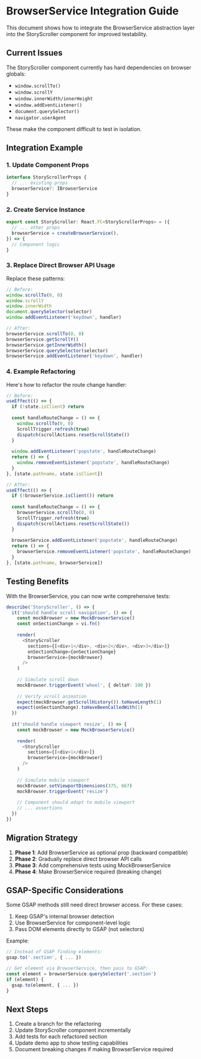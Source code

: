 # BrowserService Integration Guide

This document shows how to integrate the BrowserService abstraction layer into the StoryScroller component for improved testability.

## Current Issues

The StoryScroller component currently has hard dependencies on browser globals:
- `window.scrollTo()`
- `window.scrollY`
- `window.innerWidth/innerHeight`
- `window.addEventListener()`
- `document.querySelector()`
- `navigator.userAgent`

These make the component difficult to test in isolation.

## Integration Example

### 1. Update Component Props

```typescript
interface StoryScrollerProps {
  // ... existing props
  browserService?: IBrowserService
}
```

### 2. Create Service Instance

```typescript
export const StoryScroller: React.FC<StoryScrollerProps> = ({
  // ... other props
  browserService = createBrowserService(),
}) => {
  // Component logic
}
```

### 3. Replace Direct Browser API Usage

Replace these patterns:

```typescript
// Before:
window.scrollTo(0, 0)
window.scrollY
window.innerWidth
document.querySelector(selector)
window.addEventListener('keydown', handler)

// After:
browserService.scrollTo(0, 0)
browserService.getScrollY()
browserService.getInnerWidth()
browserService.querySelector(selector)
browserService.addEventListener('keydown', handler)
```

### 4. Example Refactoring

Here's how to refactor the route change handler:

```typescript
// Before:
useEffect(() => {
  if (!state.isClient) return
  
  const handleRouteChange = () => {
    window.scrollTo(0, 0)
    ScrollTrigger.refresh(true)
    dispatch(scrollActions.resetScrollState())
  }
  
  window.addEventListener('popstate', handleRouteChange)
  return () => {
    window.removeEventListener('popstate', handleRouteChange)
  }
}, [state.pathname, state.isClient])

// After:
useEffect(() => {
  if (!browserService.isClient()) return
  
  const handleRouteChange = () => {
    browserService.scrollTo(0, 0)
    ScrollTrigger.refresh(true)
    dispatch(scrollActions.resetScrollState())
  }
  
  browserService.addEventListener('popstate', handleRouteChange)
  return () => {
    browserService.removeEventListener('popstate', handleRouteChange)
  }
}, [state.pathname, browserService])
```

## Testing Benefits

With the BrowserService, you can now write comprehensive tests:

```typescript
describe('StoryScroller', () => {
  it('should handle scroll navigation', () => {
    const mockBrowser = new MockBrowserService()
    const onSectionChange = vi.fn()
    
    render(
      <StoryScroller 
        sections={[<div>1</div>, <div>2</div>, <div>3</div>]}
        onSectionChange={onSectionChange}
        browserService={mockBrowser}
      />
    )
    
    // Simulate scroll down
    mockBrowser.triggerEvent('wheel', { deltaY: 100 })
    
    // Verify scroll animation
    expect(mockBrowser.getScrollHistory()).toHaveLength(1)
    expect(onSectionChange).toHaveBeenCalledWith(1)
  })
  
  it('should handle viewport resize', () => {
    const mockBrowser = new MockBrowserService()
    
    render(
      <StoryScroller 
        sections={[<div>1</div>]}
        browserService={mockBrowser}
      />
    )
    
    // Simulate mobile viewport
    mockBrowser.setViewportDimensions(375, 667)
    mockBrowser.triggerEvent('resize')
    
    // Component should adapt to mobile viewport
    // ... assertions
  })
})
```

## Migration Strategy

1. **Phase 1**: Add BrowserService as optional prop (backward compatible)
2. **Phase 2**: Gradually replace direct browser API calls
3. **Phase 3**: Add comprehensive tests using MockBrowserService
4. **Phase 4**: Make BrowserService required (breaking change)

## GSAP-Specific Considerations

Some GSAP methods still need direct browser access. For these cases:

1. Keep GSAP's internal browser detection
2. Use BrowserService for component-level logic
3. Pass DOM elements directly to GSAP (not selectors)

Example:
```typescript
// Instead of GSAP finding elements:
gsap.to('.section', { ... })

// Get element via BrowserService, then pass to GSAP:
const element = browserService.querySelector('.section')
if (element) {
  gsap.to(element, { ... })
}
```

## Next Steps

1. Create a branch for the refactoring
2. Update StoryScroller component incrementally
3. Add tests for each refactored section
4. Update demo app to show testing capabilities
5. Document breaking changes if making BrowserService required